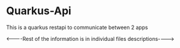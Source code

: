 # Quarkus-Api
This is a quarkus restapi to communicate between 2 apps 

<----Rest of the information is in individual files descriptions---->
